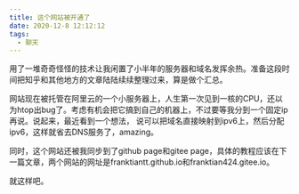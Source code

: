 ```yaml
---
title: 这个网站被开通了
date: 2020-12-8 12:12:12
tags:
  - 聊天
---
```


用了一堆奇奇怪怪的技术让我闲置了小半年的服务器和域名发挥余热。准备这段时间把知乎和其他地方的文章陆陆续续整理过来，算是做个汇总。

网站现在被托管在阿里云的一个小服务器上，人生第一次见到一核的CPU，还以为htop出bug了。考虑有机会把它搞到自己的机器上，不过要等我分到一个固定ip再说。说起来，最近看到一个想法， 说可以把域名直接映射到ipv6上，然后分配ipv6，这样就省去DNS服务了，amazing。

同时，这个网站还被我同步到了github page和gitee page，具体的教程应该在下一篇文章，两个网站的网址是franktiantt.github.io和franktian424.gitee.io。

就这样吧。
